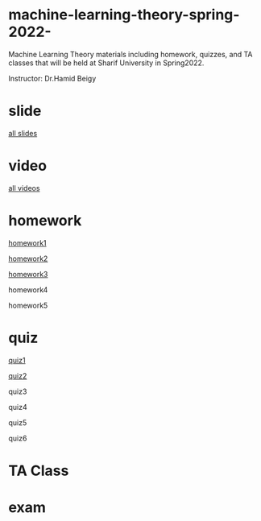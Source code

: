 # machine-learning-theory-spring-2022-
Machine Learning Theory materials including homework, quizzes, and TA classes that will be held at Sharif University in Spring2022.

Instructor: Dr.Hamid Beigy

# slide
[all slides](http://sharif.edu/~beigy/14002-40718.html)

# video
[all videos](https://drive.google.com/drive/folders/1P9G74CBd58j6QSioUoPSNesfftj5GFjN?usp=sharing)

# homework
[homework1](https://github.com/ArashLagzian/machine-learning-theory-spring-2022-/raw/master/homework/homework1.pdf)

[homework2](https://github.com/ArashLagzian/machine-learning-theory-spring-2022-/raw/master/homework/homework2.pdf)

[homework3](https://github.com/ArashLagzian/machine-learning-theory-spring-2022-/raw/master/homework/homework3.pdf)

homework4

homework5

# quiz
[quiz1](https://github.com/ArashLagzian/machine-learning-theory-spring-2022-/raw/master/quiz/quiz1.pdf)

[quiz2](https://github.com/ArashLagzian/machine-learning-theory-spring-2022-/raw/master/quiz/quiz2.pdf)

quiz3

quiz4

quiz5

quiz6

# TA Class

# exam

